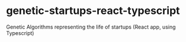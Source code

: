 # genetic-startups-react-typescript
Genetic Algorithms representing the life of startups (React app, using Typescript)

